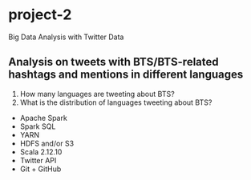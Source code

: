 # project-2
Big Data Analysis with Twitter Data

## Analysis on tweets with BTS/BTS-related hashtags and mentions in different languages
1) How many languages are tweeting about BTS?
2) What is the distribution of languages tweeting about BTS? 

- Apache Spark
- Spark SQL
- YARN
- HDFS and/or S3
- Scala 2.12.10
- Twitter API
- Git + GitHub
